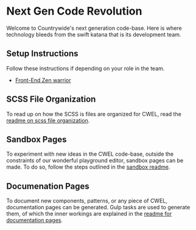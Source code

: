 # Next Gen Code Revolution

Welcome to Countrywide's next generation code-base. Here is where technology
bleeds from the swift katana that is its development team.

## Setup Instructions

Follow these instructions if depending on your role in the team.

- [Front-End Zen warrior](./readme/FED.md)

## SCSS File Organization

To read up on how the SCSS is files are organized for CWEL, read the
[readme on scss file organization]('./readme/SCSS-organization.md').

## Sandbox Pages

To experiment with new ideas in the CWEL code-base, outside the
constraints of our wonderful playground editor, sandbox pages can be made. To
do so, follow the steps outlined in the [sandbox readme]('./readme/Sandbox.md').

## Documenation Pages

To document new components, patterns, or any piece of CWEL, documentation pages
can be generated. Gulp tasks are used to generate them, of which the inner
workings are explained in the
[readme for documentation pages]('./readme/Docs-pages.md').
